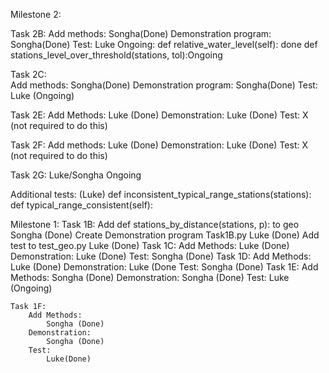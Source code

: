 Milestone 2:

   Task 2B: 
     Add methods: 
       Songha(Done)
    Demonstration program:
       Songha(Done)
    Test:
        Luke Ongoing:
            def relative_water_level(self): done
            def stations_level_over_threshold(stations, tol):Ongoing

   Task 2C:  
     Add methods:
       Songha(Done)
    Demonstration program:
       Songha(Done)
    Test:
        Luke (Ongoing)
       

   Task 2E: 
    Add Methods:
        Luke (Done)
    Demonstration:
        Luke (Done)
    Test: X (not required to do this)

   Task 2F: 
    Add methods: 
        Luke (Done)
    Demonstration:
        Luke (Done)
    Test: X (not required to do this)

   Task 2G: Luke/Songha 
    Ongoing

Additional tests: (Luke)
def inconsistent_typical_range_stations(stations):
def typical_range_consistent(self):

Milestone 1:
    Task 1B:
        Add def stations_by_distance(stations, p): to geo
            Songha (Done)
        Create Demonstration program Task1B.py
            Luke (Done)
        Add test to test_geo.py
            Luke (Done)
    Task 1C:
        Add Methods:
            Luke (Done)
        Demonstration:
            Luke (Done)
        Test:
            Songha (Done)
    Task 1D:
        Add Methods:
            Luke (Done)
        Demonstration:
            Luke (Done
        Test:
            Songha (Done)
    Task 1E:
        Add Methods:
            Songha (Done)
        Demonstration:
            Songha (Done)
        Test:
        Luke (Ongoing)

    Task 1F:
        Add Methods:
            Songha (Done)
        Demonstration:
            Songha (Done)
        Test:
            Luke(Done)

